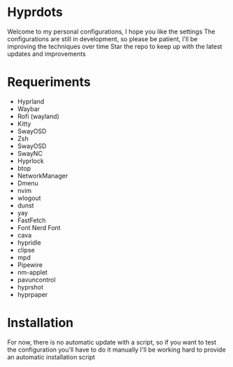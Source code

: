 # Hyprdots 

Welcome to my personal configurations, I hope you like the settings
The configurations are still in development, so please be patient, l'll be improving the techniques over time
Star the repo to keep up with the latest updates and improvements

# Requeriments

- Hyprland
- Waybar
- Rofi (wayland)
- Kitty
- SwayOSD
- Zsh
- SwayOSD 
- SwayNC
- Hyprlock
- btop
- NetworkManager
- Dmenu
- nvim
- wlogout
- dunst
- yay
- FastFetch
- Font Nerd Font
- cava
- hypridle
- clipse
- mpd
- Pipewire
- nm-applet
- pavuncontrol
- hyprshot
- hyprpaper

# Installation 

For now, there is no automatic update with a script, so if you want to test the configuration you'll have to do it manually
I'll be working hard to provide an automatic installation script
